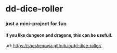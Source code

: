 # dd-dice-roller
### just a mini-project for fun
#### if you like dungeon and dragons, this can be usefull.
url: https://sheshenovja.github.io/dd-dice-roller/
